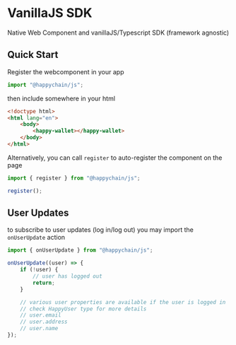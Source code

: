 # VanillaJS SDK

Native Web Component and vanillaJS/Typescript SDK (framework agnostic)

## Quick Start

Register the webcomponent in your app

```js
import "@happychain/js";
```

then include somewhere in your html

```html
<!doctype html>
<html lang="en">
	<body>
		<happy-wallet></happy-wallet>
	</body>
</html>
```

Alternatively, you can call `register` to auto-register the component on the page

```js
import { register } from "@happychain/js";

register();
```

## User Updates

to subscribe to user updates (log in/log out) you may import the `onUserUpdate` action

```js
import { onUserUpdate } from "@happychain/js";

onUserUpdate((user) => {
	if (!user) {
		// user has logged out
		return;
	}

	// various user properties are available if the user is logged in
	// check HappyUser type for more details
	// user.email
	// user.address
	// user.name
});
```
